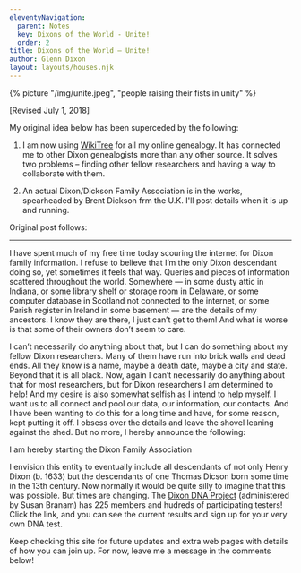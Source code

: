 ```yaml
---
eleventyNavigation:
  parent: Notes
  key: Dixons of the World - Unite!
  order: 2
title: Dixons of the World – Unite!
author: Glenn Dixon
layout: layouts/houses.njk
---
```

{% picture "/img/unite.jpeg", "people raising their fists in unity" %}

[Revised July 1, 2018]

My original idea below has been superceded by the following:

1. I am now using [WikiTree](https://wikitree.com) for all my online genealogy. It has connected me to other Dixon genealogists more than any other source. It solves two problems &#8211; finding other fellow researchers and having a way to collaborate with them.
  
2. An actual Dixon/Dickson Family Association is in the works, spearheaded by Brent Dickson frm the U.K. I'll post details when it is up and running.

Original post follows:

----------------------
  
I have spent much of my free time today scouring the internet for Dixon family information. I refuse to believe that I’m the only Dixon descendant doing so, yet sometimes it feels that way. Queries and pieces of information scattered throughout the world. Somewhere &#8212; in some dusty attic in Indiana, or some library shelf or storage room in Delaware, or some computer database in Scotland not connected to the internet, or some Parish register in Ireland in some basement &#8212; are the details of my ancestors. I know they are there, I just can’t get to them! And what is worse is that some of their owners don’t seem to care.

I can’t necessarily do anything about that, but I can do something about my fellow Dixon researchers. Many of them have run into brick walls and dead ends. All they know is a name, maybe a death date, maybe a city and state. Beyond that it is all black. Now, again I can’t necessarily do anything about that for most researchers, but for Dixon researchers I am determined to help! And my desire is also somewhat selfish as I intend to help myself. I want us to all connect and pool our data, our information, our contacts. And I have been wanting to do this for a long time and have, for some reason, kept putting it off. I obsess over the details and leave the shovel leaning against the shed. But no more, I hereby announce the following:

I am hereby starting the Dixon Family Association

I envision this entity to eventually include all descendants of not only Henry Dixon (b. 1633) but the descendants of one Thomas Dicson born some time in the 13th century. Now normally it would be quite silly to imagine that this was possible. But times are changing. The [Dixon DNA Project][1] (administered by Susan Branam) has 225 members and hudreds of participating testers! Click the link, and you can see the current results and sign up for your very own DNA test.

Keep checking this site for future updates and extra web pages with details of how you can join up. For now, leave me a message in the comments below!

 [1]: https://www.familytreedna.com/groups/dixon-project/about